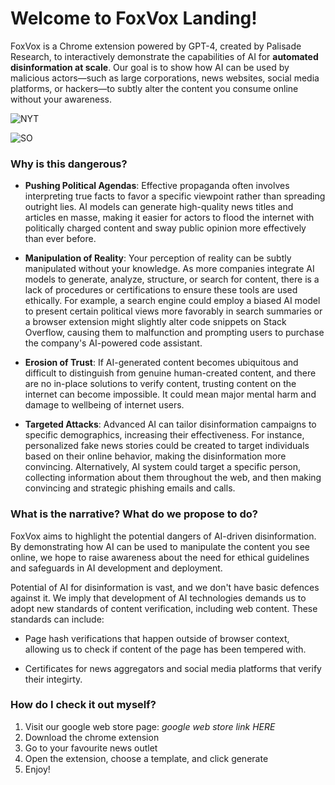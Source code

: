 # Welcome to FoxVox Landing!

FoxVox is a Chrome extension powered by GPT-4, created by Palisade Research, to interactively demonstrate the capabilities of AI for **automated disinformation at scale**. Our goal is to show how AI can be used by malicious actors—such as large corporations, news websites, social media platforms, or hackers—to subtly alter the content you consume online without your awareness.

![NYT](/fox-vox/assets/tg_image_1684397744.jpeg)

![SO](/fox-vox/assets/tg_image_453700902.jpeg)

### Why is this dangerous?

- **Pushing Political Agendas**: Effective propaganda often involves interpreting true facts to favor a specific viewpoint rather than spreading outright lies. AI models can generate high-quality news titles and articles en masse, making it easier for actors to flood the internet with politically charged content and sway public opinion more effectively than ever before.

- **Manipulation of Reality**: Your perception of reality can be subtly manipulated without your knowledge. As more companies integrate AI models to generate, analyze, structure, or search for content, there is a lack of procedures or certifications to ensure these tools are used ethically. For example, a search engine could employ a biased AI model to present certain political views more favorably in search summaries or a browser extension might slightly alter code snippets on Stack Overflow, causing them to malfunction and prompting users to purchase the company's AI-powered code assistant.

- **Erosion of Trust**: If AI-generated content becomes ubiquitous and difficult to distinguish from genuine human-created content, and there are no in-place solutions to verify content, trusting content on the internet can become impossible. It could mean major mental harm and damage to wellbeing of internet users.

- **Targeted Attacks**: Advanced AI can tailor disinformation campaigns to specific demographics, increasing their effectiveness. For instance, personalized fake news stories could be created to target individuals based on their online behavior, making the disinformation more convincing. Alternatively, AI system could target a specific person, collecting information about them throughout the web, and then making convincing and strategic phishing emails and calls.

### What is the narrative? What do we propose to do?

FoxVox aims to highlight the potential dangers of AI-driven disinformation. By demonstrating how AI can be used to manipulate the content you see online, we hope to raise awareness about the need for ethical guidelines and safeguards in AI development and deployment.  

Potential of AI for disinformation is vast, and we don't have basic defences against it. We imply that development of AI technologies demands us to adopt new standards of content verification, including web content. These standards can include:

- Page hash verifications that happen outside of browser context, allowing us to check if content of the page has been tempered with.

- Certificates for news aggregators and social media platforms that verify their integirty. 

### How do I check it out myself?

1. Visit our google web store page: _google web store link HERE_ 
2. Download the chrome extension
3. Go to your favourite news outlet
4. Open the extension, choose a template, and click generate
5. Enjoy!


